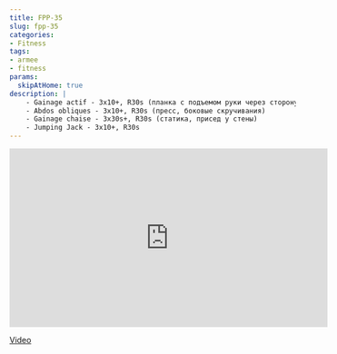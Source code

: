 ```yaml
---
title: FPP-35
slug: fpp-35
categories:
- Fitness
tags:
- armee
- fitness
params:
  skipAtHome: true
description: |
    - Gainage actif - 3x10+, R30s (планка с подъемом руки через сторону)
    - Abdos obliques - 3x10+, R30s (пресс, боковые скручивания)
    - Gainage chaise - 3x30s+, R30s (статика, присед у стены)
    - Jumping Jack - 3x10+, R30s
---
```

<iframe width="560" height="315" src="https://www.youtube.com/embed/k0dQQbidRXw?si=n5c2VfnB-GZMTInk" title="YouTube video player" frameborder="0" allow="accelerometer; autoplay; clipboard-write; encrypted-media; gyroscope; picture-in-picture; web-share" allowfullscreen></iframe>

[Video](https://youtu.be/k0dQQbidRXw?si=n5c2VfnB-GZMTInk)
